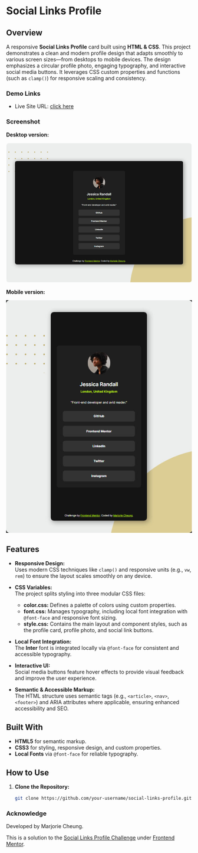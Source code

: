 # Social Links Profile

## Overview

A responsive **Social Links Profile** card built using **HTML & CSS**. This project demonstrates a clean and modern profile design that adapts smoothly to various screen sizes—from desktops to mobile devices. The design emphasizes a circular profile photo, engaging typography, and interactive social media buttons. It leverages CSS custom properties and functions (such as `clamp()`) for responsive scaling and consistency.

### Demo Links

- Live Site URL: [click here](https://social-links-profile-pied-chi.vercel.app/)

### Screenshot

**Desktop version:**

<img src="./screenshots/desktop-screenshot.jpg" alt="Desktop screenshot of Social Links Profile" />

**Mobile version:**

<img src="./screenshots/mobile-screenshot.jpg" alt="Mobile screenshot of Social Links Profile" />

## Features

- **Responsive Design:**  
  Uses modern CSS techniques like `clamp()` and responsive units (e.g., `vw`, `rem`) to ensure the layout scales smoothly on any device.

- **CSS Variables:**  
  The project splits styling into three modular CSS files:

  - **color.css:** Defines a palette of colors using custom properties.
  - **font.css:** Manages typography, including local font integration with `@font-face` and responsive font sizing.
  - **style.css:** Contains the main layout and component styles, such as the profile card, profile photo, and social link buttons.

- **Local Font Integration:**  
  The **Inter** font is integrated locally via `@font-face` for consistent and accessible typography.

- **Interactive UI:**  
  Social media buttons feature hover effects to provide visual feedback and improve the user experience.

- **Semantic & Accessible Markup:**  
  The HTML structure uses semantic tags (e.g., `<article>`, `<nav>`, `<footer>`) and ARIA attributes where applicable, ensuring enhanced accessibility and SEO.

## Built With

- **HTML5** for semantic markup.
- **CSS3** for styling, responsive design, and custom properties.
- **Local Fonts** via `@font-face` for reliable typography.

## How to Use

1. **Clone the Repository:**
   ```bash
   git clone https://github.com/your-username/social-links-profile.git
   ```

### Acknowledge

Developed by Marjorie Cheung.

This is a solution to the [Social Links Profile Challenge](https://www.frontendmentor.io/solutions/responsive-blog-preview-card-using-local-font-qrhmHfWtfs) under [Frontend Mentor](https://www.frontendmentor.io/).
